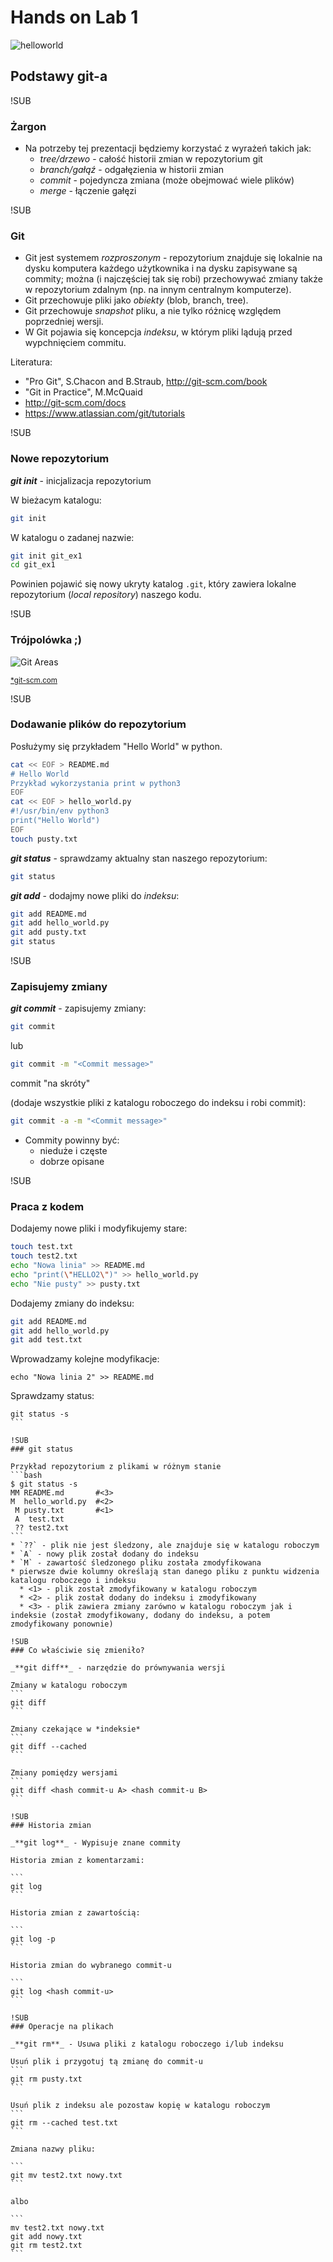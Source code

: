 # Hands on Lab 1
![helloworld](images/helloworld.png)
## Podstawy git-a

!SUB
### Żargon

* Na potrzeby tej prezentacji będziemy korzystać z wyrażeń takich jak:
  * *tree/drzewo* - całość historii zmian w repozytorium git
  * *branch/gałąź* - odgałęzienia w historii zmian
  * *commit* - pojedyncza zmiana (może obejmować wiele plików)
  * *merge* - łączenie gałęzi

!SUB
### Git
* Git jest systemem *rozproszonym* - repozytorium znajduje się lokalnie na dysku komputera każdego użytkownika i na dysku zapisywane są commity; można (i najczęściej tak się robi) przechowywać zmiany także w repozytorium zdalnym (np. na innym centralnym komputerze).
* Git przechowuje pliki jako *obiekty* (blob, branch, tree).
* Git przechowuje *snapshot* pliku, a nie tylko różnicę względem poprzedniej wersji.
* W Git pojawia się koncepcja *indeksu*, w którym pliki lądują przed wypchnięciem commitu.

Literatura:
* "Pro Git", S.Chacon and B.Straub, http://git-scm.com/book
* "Git in Practice", M.McQuaid
* http://git-scm.com/docs
* https://www.atlassian.com/git/tutorials

!SUB
### Nowe repozytorium
_**git init**_ - inicjalizacja repozytorium

W bieżacym katalogu:

```bash
git init
```

W katalogu o zadanej nazwie:

```bash
git init git_ex1
cd git_ex1
```

Powinien pojawić się nowy ukryty katalog `.git`, który zawiera lokalne repozytorium (*local repository*) naszego kodu.

!SUB
### Trójpolówka ;)
![Git Areas](images/areas.png)

<small>[*git-scm.com](https://git-scm.com/book/en/v2/Getting-Started-Git-Basics)</small>

!SUB
### Dodawanie plików do repozytorium

Posłużymy się przykładem "Hello World" w python.

```bash
cat << EOF > README.md
# Hello World
Przykład wykorzystania print w python3
EOF
cat << EOF > hello_world.py
#!/usr/bin/env python3
print("Hello World")
EOF
touch pusty.txt
```

_**git status**_ - sprawdzamy aktualny stan naszego repozytorium:

```bash
git status
```

_**git add**_ - dodajmy nowe pliki do *indeksu*:

```bash
git add README.md
git add hello_world.py
git add pusty.txt
git status
```

!SUB
### Zapisujemy zmiany

_**git commit**_ - zapisujemy zmiany:

```bash
git commit
```

lub

```bash
git commit -m "<Commit message>"
```

commit "na skróty"

(dodaje wszystkie pliki z katalogu roboczego do indeksu i robi commit):

```bash
git commit -a -m "<Commit message>"
```

* Commity powinny być:
  * nieduże i częste
  * dobrze opisane

!SUB
### Praca z kodem

Dodajemy nowe pliki i modyfikujemy stare:

```bash
touch test.txt
touch test2.txt
echo "Nowa linia" >> README.md
echo "print(\"HELLO2\")" >> hello_world.py
echo "Nie pusty" >> pusty.txt
```

Dodajemy zmiany do indeksu:

```bash
git add README.md
git add hello_world.py
git add test.txt
```

Wprowadzamy kolejne modyfikacje:

```
echo "Nowa linia 2" >> README.md
```

Sprawdzamy status:

````
git status -s
```

!SUB
### git status

Przykład repozytorium z plikami w różnym stanie
```bash
$ git status -s
MM README.md       #<3>
M  hello_world.py  #<2>
 M pusty.txt       #<1>
 A  test.txt
 ?? test2.txt
```
* `??` - plik nie jest śledzony, ale znajduje się w katalogu roboczym
* `A` - nowy plik został dodany do indeksu
* `M` - zawartość śledzonego pliku została zmodyfikowana
* pierwsze dwie kolumny określają stan danego pliku z punktu widzenia katalogu roboczego i indeksu
  * <1> - plik został zmodyfikowany w katalogu roboczym
  * <2> - plik został dodany do indeksu i zmodyfikowany
  * <3> - plik zawiera zmiany zarówno w katalogu roboczym jak i indeksie (został zmodyfikowany, dodany do indeksu, a potem zmodyfikowany ponownie)

!SUB
### Co właściwie się zmieniło?

_**git diff**_ - narzędzie do prównywania wersji

Zmiany w katalogu roboczym
```
git diff
```

Zmiany czekające w *indeksie*
```
git diff --cached
```

Zmiany pomiędzy wersjami
```
git diff <hash commit-u A> <hash commit-u B>
```

!SUB
### Historia zmian

_**git log**_ - Wypisuje znane commity

Historia zmian z komentarzami:

```
git log
```

Historia zmian z zawartością:

```
git log -p
```

Historia zmian do wybranego commit-u

```
git log <hash commit-u>
```

!SUB
### Operacje na plikach

_**git rm**_ - Usuwa pliki z katalogu roboczego i/lub indeksu

Usuń plik i przygotuj tą zmianę do commit-u
```
git rm pusty.txt
```

Usuń plik z indeksu ale pozostaw kopię w katalogu roboczym
```
git rm --cached test.txt
```

Zmiana nazwy pliku:

```
git mv test2.txt nowy.txt
```

albo

```
mv test2.txt nowy.txt
git add nowy.txt
git rm test2.txt
```

